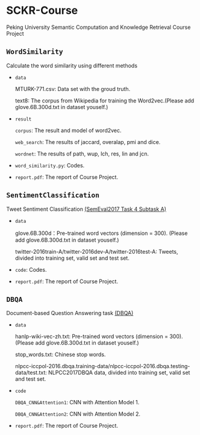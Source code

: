 # SCKR-Course
Peking University Semantic Computation and Knowledge Retrieval Course Project

## `` WordSimilarity ``

Calculate the word similarity using different methods

* ``data``

	MTURK-771.csv: Data set with the groud truth.

	text8: The corpus from Wikipedia for training the Word2vec.(Please add glove.6B.300d.txt in dataset youself.)

* ``result``
	
	``corpus``: The result and model of word2vec.
	
	``web_search``: The results of jaccard, overalap, pmi and dice.
	
	``wordnet``: The results of path, wup, lch, res, lin and jcn.

* `word_similarity.py`: Codes.

* `report.pdf`: The report of Course Project. 


## `` SentimentClassification ``

Tweet Sentiment Classification [(SemEval2017 Task 4 Subtask A)](http://alt.qcri.org/semeval2017/task4/index.php)

* ``data``

	glove.6B.300d：Pre-trained word vectors (dimension = 300). (Please add glove.6B.300d.txt in dataset youself.)

	twitter-2016train-A/twitter-2016dev-A/twitter-2016test-A: Tweets, divided into training set, valid set and test set.

* `code`: Codes.

* `report.pdf`: The report of Course Project. 


## `` DBQA `` 

Document-based Question Answering task [(DBQA)](http://tcci.ccf.org.cn/conference/2017/taskdata.php)

* ``data``

	hanlp-wiki-vec-zh.txt: Pre-trained word vectors (dimension = 300). (Please add glove.6B.300d.txt in dataset youself.)

	stop_words.txt: Chinese stop words.

	nlpcc-iccpol-2016.dbqa.training-data/nlpcc-iccpol-2016.dbqa.testing-data/test.txt: NLPCC2017DBQA data, divided into training set, valid set and test set.

* `code`

	``DBQA_CNN&Attention1``: CNN with Attention Model 1.

	``DBQA_CNN&Attention2``: CNN with Attention Model 2.

* `report.pdf`: The report of Course Project. 